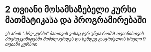 # 2 თვიანი მოსამსაზებელი კურსი მათმატიკასა და პროგრამირებაში
*ეს არის "პრე-კურსი" მათთვის ვისაც ჯერ უნდა რომ 9 თვიანისთვის პრერეკვიზიტებში მომძლავრდეს და სემდეგ გააგრძელოს სრული 9 თვიანი კურსით*
